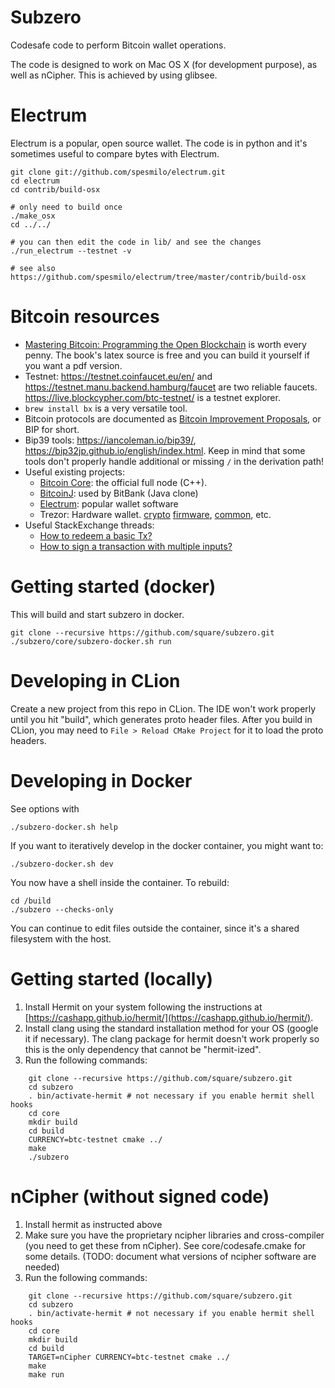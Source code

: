 # Subzero

Codesafe code to perform Bitcoin wallet operations.

The code is designed to work on Mac OS X (for development purpose), as well as
nCipher. This is achieved by using glibsee.

# Electrum
Electrum is a popular, open source wallet. The code is in python and it's sometimes useful
to compare bytes with Electrum.

    git clone git://github.com/spesmilo/electrum.git
    cd electrum
    cd contrib/build-osx

    # only need to build once
    ./make_osx
    cd ../../

    # you can then edit the code in lib/ and see the changes
    ./run_electrum --testnet -v

    # see also https://github.com/spesmilo/electrum/tree/master/contrib/build-osx

# Bitcoin resources
- [Mastering Bitcoin: Programming the Open Blockchain](https://www.amazon.com/Mastering-Bitcoin-Programming-Open-Blockchain/dp/1491954388/) is worth every penny. The book's latex source is free and you can build it yourself if you want a pdf version.
- Testnet: https://testnet.coinfaucet.eu/en/ and https://testnet.manu.backend.hamburg/faucet are two reliable faucets. https://live.blockcypher.com/btc-testnet/ is a testnet explorer.
- `brew install bx` is a very versatile tool.
- Bitcoin protocols are documented as [Bitcoin Improvement Proposals](https://github.com/bitcoin/bips), or BIP for short.
- Bip39 tools: https://iancoleman.io/bip39/, https://bip32jp.github.io/english/index.html. Keep in mind that some tools don't properly handle additional or missing `/` in the derivation path!
- Useful existing projects:
  - [Bitcoin Core](https://github.com/bitcoin/bitcoin/): the official full node (C++).
  - [BitcoinJ](https://github.com/bitcoinj/bitcoinj): used by BitBank (Java clone)
  - [Electrum](https://github.com/spesmilo/electrum): popular wallet software
  - Trezor: Hardware wallet.  [crypto](https://github.com/trezor/trezor-crypto) [firmware](https://github.com/trezor/trezor-mcu/tree/master/firmware), [common](https://github.com/trezor/trezor-common), etc.
- Useful StackExchange threads:
  - [How to redeem a basic Tx?](https://bitcoin.stackexchange.com/questions/3374/how-to-redeem-a-basic-tx)
  - [How to sign a transaction with multiple inputs?](https://bitcoin.stackexchange.com/questions/41209/how-to-sign-a-transaction-with-multiple-inputs/41226#41226)

# Getting started (docker)
This will build and start subzero in docker.

    git clone --recursive https://github.com/square/subzero.git
    ./subzero/core/subzero-docker.sh run

# Developing in CLion
Create a new project from this repo in CLion.
The IDE won't work properly until you hit "build", which generates proto header
files.  After you build in CLion, you may need to `File > Reload CMake Project`
for it to load the proto headers.

# Developing in Docker
See options with

    ./subzero-docker.sh help

If you want to iteratively develop in the docker container, you might want to:

    ./subzero-docker.sh dev

You now have a shell inside the container.
To rebuild:

    cd /build
    ./subzero --checks-only

You can continue to edit files outside the container, since it's a shared
filesystem with the host.

# Getting started (locally)

1. Install Hermit on your system following the instructions at [https://cashapp.github.io/hermit/](https://cashapp.github.io/hermit/).
2. Install clang using the standard installation method for your OS (google it if necessary). The clang package for hermit doesn't work properly so this is the only dependency that cannot be "hermit-ized".
3. Run the following commands:
```
    git clone --recursive https://github.com/square/subzero.git
    cd subzero
    . bin/activate-hermit # not necessary if you enable hermit shell hooks
    cd core
    mkdir build
    cd build
    CURRENCY=btc-testnet cmake ../
    make
    ./subzero
```

# nCipher (without signed code)

1. Install hermit as instructed above
2. Make sure you have the proprietary ncipher libraries and cross-compiler (you need to get these from nCipher). See core/codesafe.cmake for some details. (TODO: document what versions of ncipher software are needed)
3. Run the following commands:
```
    git clone --recursive https://github.com/square/subzero.git
    cd subzero
    . bin/activate-hermit # not necessary if you enable hermit shell hooks
    cd core
    mkdir build
    cd build
    TARGET=nCipher CURRENCY=btc-testnet cmake ../
    make
    make run
```